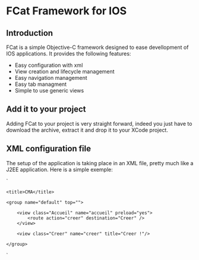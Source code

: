 FCat Framework for IOS
=====================

Introduction
------------
FCat is a simple Objective-C framework designed to ease devellopment of
IOS applications.
It provides the following features:

*  Easy configuration with xml
*  View creation and lifecycle management
*  Easy navigation management
*  Easy tab managment
*  Simple to use generic views


Add it to your project
----------------------
Adding FCat to your project is very straight forward, indeed you just have
to download the archive, extract it and drop it to your XCode project.

XML configuration file
----------------------
The setup of the application is taking place in an XML file, pretty much like a J2EE application.
Here is a simple exemple:

`
<cat-application>
    
    <title>CMA</title>
    
    <group name="default" top="">
        
        <view class="Accueil" name="accueil" preload="yes">
            <route action="creer" destination="Creer" />
        </view>
    
        <view class="Creer" name="creer" title="Creer !"/>
        
    </group>
        
</cat-application>

`
